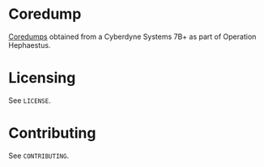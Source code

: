 # Coredump

[Coredumps](https://en.wikipedia.org/wiki/Core_dump) obtained from a Cyberdyne Systems 7B+ as part of Operation Hephaestus.

# Licensing

See `LICENSE`.

# Contributing

See `CONTRIBUTING`.
<!--stackedit_data:
eyJoaXN0b3J5IjpbLTE2NjgwNjM0ODJdfQ==
-->
